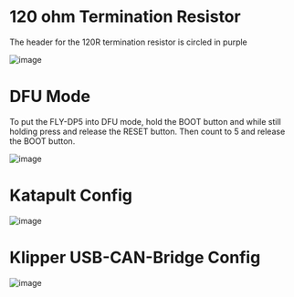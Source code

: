 # 120 ohm Termination Resistor

The header for the 120R termination resistor is circled in purple

![image](https://github.com/Esoterical/voron_canbus/assets/124253477/9f1bdf13-b8f5-4ab2-b661-7ada729f2ad0)


# DFU Mode

To put the FLY-DP5 into DFU mode, hold the BOOT button and while still holding press and release the RESET button. Then count to 5 and release the BOOT button.

![image](https://github.com/Esoterical/voron_canbus/assets/124253477/be5ae84e-41ce-43bb-94d2-79e6fbc6a82a)




# Katapult Config

![image](https://github.com/Esoterical/voron_canbus/assets/124253477/ee04bdb5-164d-4475-83a0-e675626c7a0a)


# Klipper USB-CAN-Bridge Config

![image](https://github.com/Esoterical/voron_canbus/assets/124253477/d1dfe729-eba7-457b-8c3f-4a0c3b80aec0)





